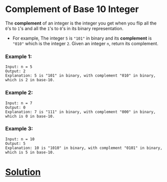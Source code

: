 # Complement of Base 10 Integer

The **complement** of an integer is the integer you get when you flip all the `0`'s to `1`'s and all the `1`'s to `0`'s in its binary representation.
- For example, The integer `5` is `"101"` in binary and its **complement** is `"010"` which is the integer `2`.
Given an integer `n`, return its complement.

### Example 1:
```
Input: n = 5
Output: 2
Explanation: 5 is "101" in binary, with complement "010" in binary, which is 2 in base-10.
```
### Example 2:
```
Input: n = 7
Output: 0
Explanation: 7 is "111" in binary, with complement "000" in binary, which is 0 in base-10.
```
### Example 3:
```
Input: n = 10
Output: 5
Explanation: 10 is "1010" in binary, with complement "0101" in binary, which is 5 in base-10.
```

# [Solution](solution.md)